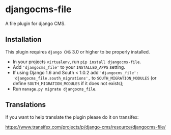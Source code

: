 djangocms-file
==============

A file plugin for django CMS.


Installation
------------

This plugin requires `django CMS` 3.0 or higher to be properly installed.

* In your projects `virtualenv`, run ``pip install djangocms-file``.
* Add ``'djangocms_file'`` to your ``INSTALLED_APPS`` setting.
* If using Django 1.6 and South < 1.0.2 add ``'djangocms_file': 'djangocms_file.south_migrations',``
  to ``SOUTH_MIGRATION_MODULES``  (or define ``SOUTH_MIGRATION_MODULES`` if it
  does not exists);
* Run ``manage.py migrate djangocms_file``.


Translations
------------

If you want to help translate the plugin please do it on transifex:

https://www.transifex.com/projects/p/django-cms/resource/djangocms-file/

